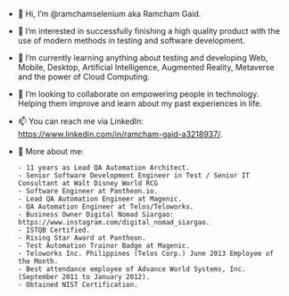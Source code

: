 - 👋 Hi, I’m @ramchamselenium aka Ramcham Gaid.
- 👀 I’m interested in successfully finishing a high quality product with the use of modern methods in testing and software development.
- 🌱 I’m currently learning anything about testing and developing Web, Mobile, Desktop, Artificial Intelligence, Augmented Reality, Metaverse and the power of Cloud Computing. 
- 💞️ I’m looking to collaborate on empowering people in technology. Helping them improve and learn about my past experiences in life. 
- 📫 You can reach me via LinkedIn: https://www.linkedin.com/in/ramcham-gaid-a3218937/.

- :speech_balloon: More about me:
   ```
   - 11 years as Lead QA Automation Architect.
   - Senior Software Development Engineer in Test / Senior IT Consultant at Walt Disney World RCG
   - Software Engineer at Pantheon.io.
   - Lead QA Automation Engineer at Magenic.
   - QA Automation Engineer at Telos/Teloworks.
   - Business Owner Digital Nomad Siargao: https://www.instagram.com/digital_nomad_siargao.
   - ISTQB Certified.
   - Rising Star Award at Pantheon.
   - Test Automation Trainor Badge at Magenic.
   - Teloworks Inc. Philippines (Telos Corp.) June 2013 Employee of the Month.
   - Best attendance employee of Advance World Systems, Inc. (September 2011 to January 2012).
   - Obtained NIST Certification.
   ```

<!---
ramchamselenium/ramchamselenium is a ✨ special ✨ repository because its `README.md` (this file) appears on your GitHub profile.
You can click the Preview link to take a look at your changes.
--->
